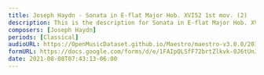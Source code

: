 ```yaml
---
title: Joseph Haydn - Sonata in E-flat Major Hob. XVI52 1st mov. (2)
description: This is the description for Sonata in E-flat Major Hob. XVI52 1st mov. by Joseph Haydn
composers: [Joseph Haydn]
periods: [Classical]
audioURL: https://OpenMusicDataset.github.io/Maestro/maestro-v3.0.0/2013/ORIG-MIDI_02_7_7_13_Group__MID--AUDIO_15_R1_2013_wav--2.midi
formURL: https://docs.google.com/forms/d/e/1FAIpQLSfF72brtZlkvk-0J6tUnJ-MhYK2k025TO85Phc-XuNNWk3YgA/viewform
date: 2021-08-08T07:43:13-06:00
---
```


